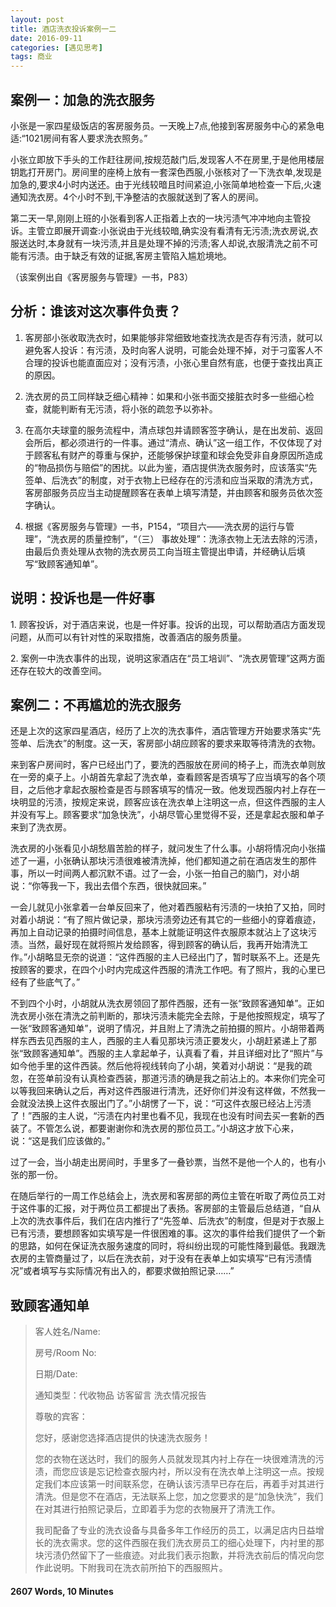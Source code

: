 ```yaml
---
layout: post
title: 酒店洗衣投诉案例一二
date: 2016-09-11
categories: [遇见思考]
tags: 商业
---
```


## 案例一：加急的洗衣服务

小张是一家四星级饭店的客房服务员。一天晚上7点,他接到客房服务中心的紧急电适:“1021房间有客人要求洗衣照务。”

小张立即放下手头的工作赶往房间,按规范敲门后,发现客人不在房里,于是他用楼层钥匙打开房门。房间里的座椅上放有一套深色西服,小张核对了一下洗衣单,发现是加急的,要求4小时内送还。由于光线较暗且时间紧迫,小张简单地检查一下后,火速通知洗衣房。4个小时不到,干净整洁的衣服就送到了客人的房间。


第二天一早,刚刚上班的小张看到客人正指着上衣的一块污渍气冲冲地向主管投诉。主管立即展开调查:小张说由于光线较暗,确实没有看清有无污渍;洗衣房说,衣服送达时,本身就有一块污渍,并且是处理不掉的污渍;客人却说,衣服清洗之前不可能有污渍。由于缺乏有效的证据,客房主管陷入尴尬境地。

 （该案例出自《客房服务与管理》一书，P83）

## 分析：谁该对这次事件负责？

1. 客房部小张收取洗衣时，如果能够非常细致地查找洗衣是否存有污渍，就可以避免客人投诉：有污渍，及时向客人说明，可能会处理不掉，对于刁蛮客人不合理的投诉也能直面应对；没有污渍，小张心里自然有底，也便于查找出真正的原因。


2. 洗衣房的员工同样缺乏细心精神：如果和小张书面交接脏衣时多一些细心检查，就能判断有无污渍，将小张的疏忽予以弥补。


3. 在高尔夫球童的服务流程中，清点球包并请顾客签字确认，是在出发前、返回会所后，都必须进行的一件事。通过“清点、确认”这一组工作，不仅体现了对于顾客私有财产的尊重与保护，还能够保护球童和球会免受非自身原因所造成的“物品损伤与赔偿”的困扰。以此为鉴，酒店提供洗衣服务时，应该落实“先签单、后洗衣”的制度，对于衣物上已经存在的污渍和应当采取的清洗方式，客房部服务员应当主动提醒顾客在表单上填写清楚，并由顾客和服务员依次签字确认。


4. 根据《客房服务与管理》一书，P154，“项目六——洗衣房的运行与管理”，“洗衣房的质量控制”，“（三） 事故处理”：洗涤衣物上无法去除的污渍，由最后负责处理从衣物的洗衣房员工向当班主管提出申请，并经确认后填写“致顾客通知单”。

## 说明：投诉也是一件好事

1. 顾客投诉，对于酒店来说，也是一件好事。投诉的出现，可以帮助酒店方面发现问题，从而可以有针对性的采取措施，改善酒店的服务质量。 

2. 案例一中洗衣事件的出现，说明这家酒店在“员工培训”、“洗衣房管理”这两方面还存在较大的改善空间。

## 案例二：不再尴尬的洗衣服务

还是上次的这家四星酒店，经历了上次的洗衣事件，酒店管理方开始要求落实“先签单、后洗衣”的制度。这一天，客房部小胡应顾客的要求来取等待清洗的衣物。


来到客户房间时，客户已经出门了，要洗的西服放在房间的椅子上，而洗衣单则放在一旁的桌子上。小胡首先拿起了洗衣单，查看顾客是否填写了应当填写的各个项目，之后他才拿起衣服检查是否与顾客填写的情况一致。他发现西服内衬上存在一块明显的污渍，按规定来说，顾客应该在洗衣单上注明这一点，但这件西服的主人并没有写上。顾客要求“加急快洗”，小胡尽管心里觉得不妥，还是拿起衣服和单子来到了洗衣房。


洗衣房的小张看见小胡愁眉苦脸的样子，就问发生了什么事。小胡将情况向小张描述了一遍，小张确认那块污渍很难被清洗掉，他们都知道之前在酒店发生的那件事，所以一时间两人都沉默不语。过了一会，小张一拍自己的脑门，对小胡说：“你等我一下，我出去借个东西，很快就回来。”


一会儿就见小张拿着一台单反回来了，他对着西服粘有污渍的一块拍了又拍，同时对着小胡说：“有了照片做记录，那块污渍旁边还有其它的一些细小的穿着痕迹，再加上自动记录的拍摄时间信息，基本上就能证明这件衣服原本就沾上了这块污渍。当然，最好现在就将照片发给顾客，得到顾客的确认后，我再开始清洗工作。”小胡略显无奈的说道：“这件西服的主人已经出门了，暂时联系不上。还是先按顾客的要求，在四个小时内完成这件西服的清洗工作吧。有了照片，我的心里已经有了些底气了。”


不到四个小时，小胡就从洗衣房领回了那件西服，还有一张“致顾客通知单”。正如洗衣房小张在清洗之前判断的，那块污渍未能完全去除，于是他按照规定，填写了一张“致顾客通知单”，说明了情况，并且附上了清洗之前拍摄的照片。小胡带着两样东西去见西服的主人，西服的主人看见那块污渍正要发火，小胡赶紧递上了那张“致顾客通知单”。西服的主人拿起单子，认真看了看，并且详细对比了“照片”与如今他手里的这件西装。然后他将视线转向了小胡，笑着对小胡说：“是我的疏忽，在签单前没有认真检查西装，那道污渍的确是我之前沾上的。本来你们完全可以等我回来确认之后，再对这件西服进行清洗，还好你们并没有这样做，不然我一会就没法换上这件衣服出门了。”小胡愣了一下，说：“可这件衣服已经沾上污渍了！”西服的主人说，“污渍在内衬里也看不见，我现在也没有时间去买一套新的西装了。不管怎么说，都要谢谢你和洗衣房的那位员工。”小胡这才放下心来，说：“这是我们应该做的。”


过了一会，当小胡走出房间时，手里多了一叠钞票，当然不是他一个人的，也有小张的那一份。


在随后举行的一周工作总结会上，洗衣房和客房部的两位主管在听取了两位员工对于这件事的汇报，对于两位员工都提出了表扬。客房部的主管最后总结道，“自从上次的洗衣事件后，我们在店内推行了“先签单、后洗衣”的制度，但是对于衣服上已有污渍，要想顾客如实填写是一件很困难的事。这次的事件给我们提供了一个新的思路，如何在保证洗衣服务速度的同时，将纠纷出现的可能性降到最低。我跟洗衣房的主管商量过了，以后在洗衣前，对于没有在表单上如实填写“已有污渍情况”或者填写与实际情况有出入的，都要求做拍照记录……”

## 致顾客通知单

> 客人姓名/Name: 
>
> 房号/Room No: 
>
> 日期/Date: 
>
> 通知类型：代收物品  	访客留言	  洗衣情况报告  
>
> 尊敬的宾客：
>
> 您好，感谢您选择酒店提供的快速洗衣服务！
>
> 您的衣物在送达时，我们的服务人员就发现其内衬上存在一块很难清洗的污渍，而您应该是忘记检查衣服内衬，所以没有在洗衣单上注明这一点。按规定我们本应该第一时间联系您，在确认该污渍早已存在后，再着手对其进行清洗。但是您不在酒店，无法联系上您，加之您要求的是“加急快洗”，我们在对其进行拍照记录后，立即着手为您的衣物展开了清洗工作。
>
> 我司配备了专业的洗衣设备与具备多年工作经历的员工，以满足店内日益增长的洗衣需求。您的这件西服在我们洗衣房员工的细心处理下，内衬里的那块污渍仍然留下了一些痕迹。对此我们表示抱歉，并将洗衣前后的情况向您作此说明。下附我司在洗衣前所拍下的西服照片。

#### 2607 Words,  10 Minutes